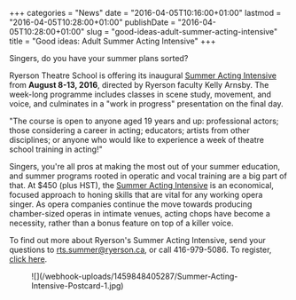 +++
categories = "News"
date = "2016-04-05T10:16:00+01:00"
lastmod = "2016-04-05T10:28:00+01:00"
publishDate = "2016-04-05T10:28:00+01:00"
slug = "good-ideas-adult-summer-acting-intensive"
title = "Good ideas: Adult Summer Acting Intensive"
+++

Singers, do you have your summer plans sorted?

Ryerson Theatre School is offering its inaugural [Summer Acting Intensive](http://ryerson.ca/theatreschool/summer/summer-acting-intensive/index.html#) from **August 8-13, 2016**, directed by Ryerson faculty Kelly Arnsby. The week-long programme includes classes in scene study, movement, and voice, and culminates in a "work in progress" presentation on the final day.

"The course is open to anyone aged 19 years and up:  professional actors; those considering a career in acting; educators; artists from other disciplines; or anyone who would like to experience a week of theatre school training in acting!"

Singers, you're all pros at making the most out of your summer education, and summer programs rooted in operatic and vocal training are a big part of that. At $450 (plus HST), the [Summer Acting Intensive](http://ryerson.ca/theatreschool/summer/summer-acting-intensive/index.html#) is an economical, focused approach to honing skills that are vital for any working opera singer. As opera companies continue the move towards producing chamber-sized operas in intimate venues, acting chops have become a necessity, rather than a bonus feature on top of a killer voice.

To find out more about Ryerson's Summer Acting Intensive, send your questions to [rts.summer@ryerson.ca](mailto:rts.summer@ryerson.ca), or call 416-979-5086. To register, [click here](https://www.eply.com/RyersonTheatreSchoolAdultSummerActingIntensive1463316).

<figure data-type="image">
![](/webhook-uploads/1459848405287/Summer-Acting-Intensive-Postcard-1.jpg)
</figure>
